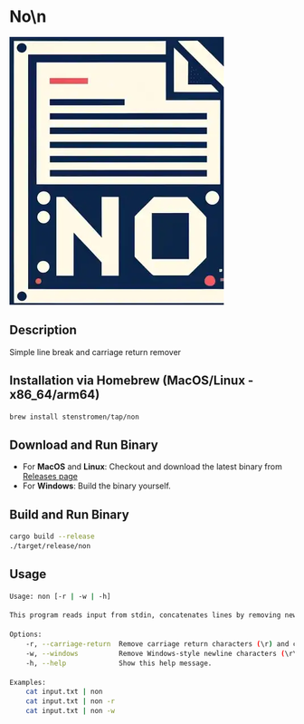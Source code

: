 # No\n

![non logo](./non_logo.webp)

## Description

Simple line break and carriage return remover

## Installation via Homebrew (MacOS/Linux - x86_64/arm64)

```bash
brew install stenstromen/tap/non
```

## Download and Run Binary

* For **MacOS** and **Linux**: Checkout and download the latest binary from [Releases page](https://github.com/Stenstromen/non/releases/latest/)
* For **Windows**: Build the binary yourself.

## Build and Run Binary

```bash
cargo build --release
./target/release/non
```

## Usage

```bash
Usage: non [-r | -w | -h]

This program reads input from stdin, concatenates lines by removing newline characters (default), and prints the unwrapped output to stdout.

Options:
    -r, --carriage-return  Remove carriage return characters (\r) and concatenate lines.
    -w, --windows          Remove Windows-style newline characters (\r\n) and concatenate lines.
    -h, --help             Show this help message.

Examples:
    cat input.txt | non
    cat input.txt | non -r
    cat input.txt | non -w
```
